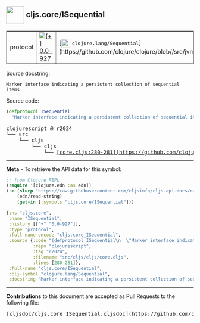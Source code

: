 ## <img width="48px" valign="middle" src="http://i.imgur.com/Hi20huC.png"> cljs.core/ISequential

 <table border="1">
<tr>

<td>protocol</td>
<td><a href="https://github.com/cljsinfo/cljs-api-docs/tree/0.0-927"><img valign="middle" alt="[+] 0.0-927" src="https://img.shields.io/badge/+-0.0--927-lightgrey.svg"></a> </td>
<td>
[<img height="24px" valign="middle" src="http://i.imgur.com/1GjPKvB.png"> <samp>clojure.lang/Sequential</samp>](https://github.com/clojure/clojure/blob//src/jvm/clojure/lang/Sequential.java)
</td>
</tr>
</table>





Source docstring:

```
Marker interface indicating a persistent collection of sequential items
```

Source code:

```clj
(defprotocol ISequential
  "Marker interface indicating a persistent collection of sequential items")
```

 <pre>
clojurescript @ r2024
└── src
    └── cljs
        └── cljs
            └── <ins>[core.cljs:280-281](https://github.com/clojure/clojurescript/blob/r2024/src/cljs/cljs/core.cljs#L280-L281)</ins>
</pre>


---

__Meta__ - To retrieve the API data for this symbol:

```clj
;; from Clojure REPL
(require '[clojure.edn :as edn])
(-> (slurp "https://raw.githubusercontent.com/cljsinfo/cljs-api-docs/catalog/cljs-api.edn")
    (edn/read-string)
    (get-in [:symbols "cljs.core/ISequential"]))
```

```clj
{:ns "cljs.core",
 :name "ISequential",
 :history [["+" "0.0-927"]],
 :type "protocol",
 :full-name-encode "cljs.core_ISequential",
 :source {:code "(defprotocol ISequential\n  \"Marker interface indicating a persistent collection of sequential items\")",
          :repo "clojurescript",
          :tag "r2024",
          :filename "src/cljs/cljs/core.cljs",
          :lines [280 281]},
 :full-name "cljs.core/ISequential",
 :clj-symbol "clojure.lang/Sequential",
 :docstring "Marker interface indicating a persistent collection of sequential items"}

```

---

__Contributions__ to this document are accepted as Pull Requests to the following file:

 <pre>
[cljsdoc/cljs.core_ISequential.cljsdoc](https://github.com/cljsinfo/cljs-api-docs/blob/master/cljsdoc/cljs.core_ISequential.cljsdoc)
</pre>

